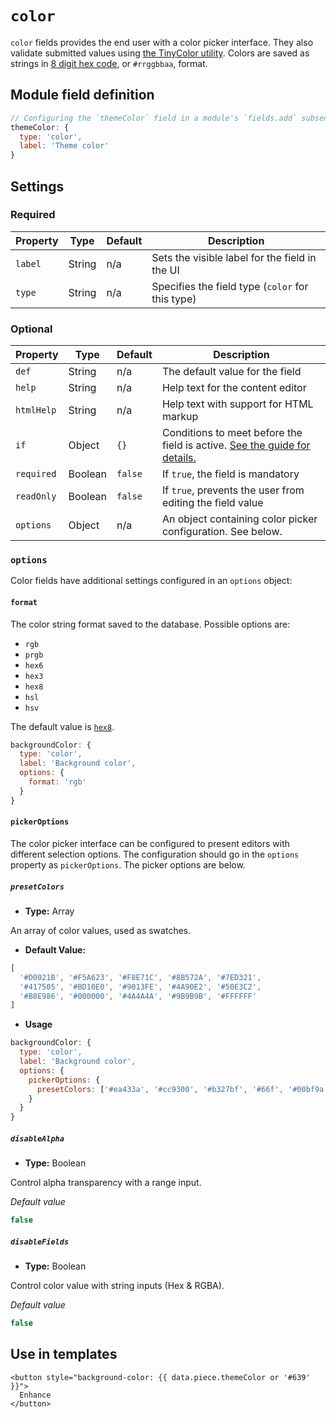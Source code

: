 # `color`

`color` fields provides the end user with a color picker interface. They also validate submitted values using [the TinyColor utility](https://github.com/bgrins/TinyColor#isvalid). Colors are saved as strings in [8 digit hex code](https://drafts.csswg.org/css-color/#hex-notation), or `#rrggbbaa`, format.

<!-- TODO: Add vue-color options config documentation once supported. -->

## Module field definition

```javascript
// Configuring the `themeColor` field in a module's `fields.add` subsection:
themeColor: {
  type: 'color',
  label: 'Theme color'
}
```

## Settings

### Required

|  Property | Type   | Default | Description |
|-----------|-----------|-----------|-----------|
|`label` | String | n/a | Sets the visible label for the field in the UI |
|`type` | String | n/a | Specifies the field type (`color` for this type) |

### Optional

| Property | Type | Default | Description |
|----------|------|---------|-------------|
|`def` | String | n/a | The default value for the field |
|`help` | String | n/a | Help text for the content editor |
|`htmlHelp` | String | n/a | Help text with support for HTML markup |
|`if` | Object | `{}` | Conditions to meet before the field is active. [See the guide for details.](/guide/conditional-fields) |
|`required` | Boolean | `false` | If `true`, the field is mandatory |
|`readOnly` | Boolean | `false` | If `true`, prevents the user from editing the field value |
|`options` | Object | n/a | An object containing color picker configuration. See below. |

<!-- TODO: The following settings are likely to return, but are not yet implemented. -->
<!-- |contextual | Boolean | false | If `true`, it will prevent the field from appearing in the editor modal | -->

### `options`

Color fields have additional settings configured in an `options` object:

#### `format`

The color string format saved to the database. Possible options are:

- `rgb`
- `prgb`
- `hex6`
- `hex3`
- `hex8`
- `hsl`
- `hsv`

The default value is [`hex8`](https://www.npmjs.com/package/tinycolor2#hex-8-digit-rgba-hex).

```javascript
backgroundColor: {
  type: 'color',
  label: 'Background color',
  options: {
    format: 'rgb'
  }
}
```

#### `pickerOptions`

The color picker interface can be configured to present editors with different selection options. The configuration should go in the `options` property as `pickerOptions`. The picker options are below.

##### `presetColors`
- **Type:** Array

An array of color values, used as swatches.

- **Default Value:**

```javascript
[
  '#D0021B', '#F5A623', '#F8E71C', '#8B572A', '#7ED321',
  '#417505', '#BD10E0', '#9013FE', '#4A90E2', '#50E3C2',
  '#B8E986', '#000000', '#4A4A4A', '#9B9B9B', '#FFFFFF'
]
```

- **Usage**

```javascript
backgroundColor: {
  type: 'color',
  label: 'Background color',
  options: {
    pickerOptions: {
      presetColors: ['#ea433a', '#cc9300', '#b327bf', '#66f', '#00bf9a']
    }
  }
}
```

##### `disableAlpha`
- **Type:** Boolean

Control alpha transparency with a range input.

*Default value*

```javascript
false
```
##### `disableFields`
- **Type:** Boolean

Control color value with string inputs (Hex & RGBA).

*Default value*

```javascript
false
```

## Use in templates

``` njk
<button style="background-color: {{ data.piece.themeColor or '#639' }}">
  Enhance
</button>
```
